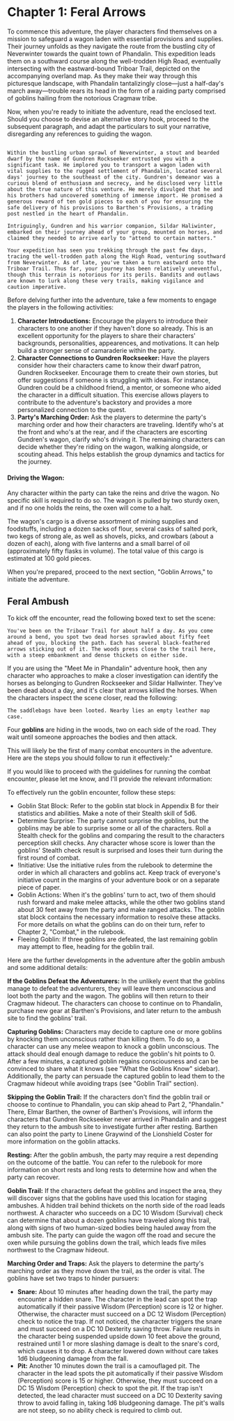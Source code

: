 # Chapter 1: Feral Arrows

To commence this adventure, the player characters find themselves on a mission to safeguard a wagon laden with essential provisions and supplies. Their journey unfolds as they navigate the route from the bustling city of Neverwinter towards the quaint town of Phandalin. This expedition leads them on a southward course along the well-trodden High Road, eventually intersecting with the eastward-bound Triboar Trail, depicted on the accompanying overland map. As they make their way through this picturesque landscape, with Phandalin tantalizingly close—just a half-day's march away—trouble rears its head in the form of a raiding party comprised of goblins hailing from the notorious Cragmaw tribe.

Now, when you're ready to initiate the adventure, read the enclosed text. Should you choose to devise an alternative story hook, proceed to the subsequent paragraph, and adapt the particulars to suit your narrative, disregarding any references to guiding the wagon.

```

Within the bustling urban sprawl of Neverwinter, a stout and bearded dwarf by the name of Gundren Rockseeker entrusted you with a significant task. He implored you to transport a wagon laden with vital supplies to the rugged settlement of Phandalin, located several days' journey to the southeast of the city. Gundren's demeanor was a curious blend of enthusiasm and secrecy, and he disclosed very little about the true nature of this venture. He merely divulged that he and his brothers had uncovered something of immense import. He promised a generous reward of ten gold pieces to each of you for ensuring the safe delivery of his provisions to Barthen's Provisions, a trading post nestled in the heart of Phandalin.

Intriguingly, Gundren and his warrior companion, Sildar Haliwinter, embarked on their journey ahead of your group, mounted on horses, and claimed they needed to arrive early to "attend to certain matters."

Your expedition has seen you trekking through the past few days, tracing the well-trodden path along the High Road, venturing southward from Neverwinter. As of late, you've taken a turn eastward onto the Triboar Trail. Thus far, your journey has been relatively uneventful, though this terrain is notorious for its perils. Bandits and outlaws are known to lurk along these very trails, making vigilance and caution imperative.
```

Before delving further into the adventure, take a few moments to engage the players in the following activities:

1. **Character Introductions:** Encourage the players to introduce their characters to one another if they haven't done so already. This is an excellent opportunity for the players to share their characters' backgrounds, personalities, appearences, and motivations. It can help build a stronger sense of camaraderie within the party.
2. **Character Connections to Gundren Rockseeker:** Have the players consider how their characters came to know their dwarf patron, Gundren Rockseeker. Encourage them to create their own stories, but offer suggestions if someone is struggling with ideas. For instance, Gundren could be a childhood friend, a mentor, or someone who aided the character in a difficult situation. This exercise allows players to contribute to the adventure's backstory and provides a more personalized connection to the quest.
3. **Party's Marching Order:** Ask the players to determine the party's marching order and how their characters are traveling. Identify who's at the front and who's at the rear, and if the characters are escorting Gundren's wagon, clarify who's driving it. The remaining characters can decide whether they're riding on the wagon, walking alongside, or scouting ahead. This helps establish the group dynamics and tactics for the journey.

#### Driving the Wagon:

Any character within the party can take the reins and drive the wagon. No specific skill is required to do so. The wagon is pulled by two sturdy oxen, and if no one holds the reins, the oxen will come to a halt.

The wagon's cargo is a diverse assortment of mining supplies and foodstuffs, including a dozen sacks of flour, several casks of salted pork, two kegs of strong ale, as well as shovels, picks, and crowbars (about a dozen of each), along with five lanterns and a small barrel of oil (approximately fifty flasks in volume). The total value of this cargo is estimated at 100 gold pieces.

When you're prepared, proceed to the next section, "Goblin Arrows," to initiate the adventure.

## Feral Ambush

To kick off the encounter, read the following boxed text to set the scene:

```
You've been on the Triboar Trail for about half a day. As you come around a bend, you spot two dead horses sprawled about fifty feet ahead of you, blocking the path. Each has several black-feathered arrows sticking out of it. The woods press close to the trail here, with a steep embankment and dense thickets on either side.
```

If you are using the "Meet Me in Phandalin" adventure hook, then any character who approaches to make a closer investigation can identify the horses as belonging to Gundren Rockseeker and Sildar Hallwinter. They've been dead about a day, and it's clear that arrows killed the horses. When the characters inspect the scene closer, read the following:

```
The saddlebags have been looted. Nearby lies an empty leather map case.
```

Four **goblins** are hiding in the woods, two on each side of the road. They wait until someone approaches the bodies and then attack.

This will likely be the first of many combat encounters in the adventure. Here are the steps you should follow to run it effectively:"

If you would like to proceed with the guidelines for running the combat encounter, please let me know, and I'll provide the relevant information:

To effectively run the goblin encounter, follow these steps:

- Goblin Stat Block: Refer to the goblin stat block in Appendix B for their statistics and abilities. Make a note of their Stealth skill of 5d6.
- Determine Surprise: The party cannot surprise the goblins, but the goblins may be able to surprise some or all of the characters. Roll a Stealth check for the goblins and comparing the result to the characters perception skill checks. Any character whose score is lower than the goblins' Stealth check result is surprised and loses their turn during the first round of combat.
- !Initiative: Use the initiative rules from the rulebook to determine the order in which all characters and goblins act. Keep track of everyone's initiative count in the margins of your adventure book or on a separate piece of paper.
- Goblin Actions: When it's the goblins' turn to act, two of them should rush forward and make melee attacks, while the other two goblins stand about 30 feet away from the party and make ranged attacks. The goblin stat block contains the necessary information to resolve these attacks. For more details on what the goblins can do on their turn, refer to Chapter 2, "Combat," in the rulebook.
- Fleeing Goblin: If three goblins are defeated, the last remaining goblin may attempt to flee, heading for the goblin trail.

Here are the further developments in the adventure after the goblin ambush and some additional details:

**If the Goblins Defeat the Adventurers:**
In the unlikely event that the goblins manage to defeat the adventurers, they will leave them unconscious and loot both the party and the wagon. The goblins will then return to their Cragmaw hideout. The characters can choose to continue on to Phandalin, purchase new gear at Barthen's Provisions, and later return to the ambush site to find the goblins' trail.

**Capturing Goblins:**
Characters may decide to capture one or more goblins by knocking them unconscious rather than killing them. To do so, a character can use any melee weapon to knock a goblin unconscious. The attack should deal enough damage to reduce the goblin's hit points to 0. After a few minutes, a captured goblin regains consciousness and can be convinced to share what it knows (see "What the Goblins Know" sidebar). Additionally, the party can persuade the captured goblin to lead them to the Cragmaw hideout while avoiding traps (see "Goblin Trail" section).

**Skipping the Goblin Trail:**
If the characters don't find the goblin trail or choose to continue to Phandalin, you can skip ahead to Part 2, "Phandalin." There, Elmar Barthen, the owner of Barthen's Provisions, will inform the characters that Gundren Rockseeker never arrived in Phandalin and suggest they return to the ambush site to investigate further after resting. Barthen can also point the party to Linene Graywind of the Lionshield Coster for more information on the goblin attacks.

**Resting:** After the goblin ambush, the party may require a rest depending on the outcome of the battle. You can refer to the rulebook for more information on short rests and long rests to determine how and when the party can recover.

**Goblin Trail:**
If the characters defeat the goblins and inspect the area, they will discover signs that the goblins have used this location for staging ambushes. A hidden trail behind thickets on the north side of the road leads northwest. A character who succeeds on a DC 10 Wisdom (Survival) check can determine that about a dozen goblins have traveled along this trail, along with signs of two human-sized bodies being hauled away from the ambush site. The party can guide the wagon off the road and secure the oxen while pursuing the goblins down the trail, which leads five miles northwest to the Cragmaw hideout.

**Marching Order and Traps:**
Ask the players to determine the party's marching order as they move down the trail, as the order is vital. The goblins have set two traps to hinder pursuers:

* **Snare:** About 10 minutes after heading down the trail, the party may encounter a hidden snare. The character in the lead can spot the trap automatically if their passive Wisdom (Perception) score is 12 or higher. Otherwise, the character must succeed on a DC 12 Wisdom (Perception) check to notice the trap. If not noticed, the character triggers the snare and must succeed on a DC 10 Dexterity saving throw. Failure results in the character being suspended upside down 10 feet above the ground, restrained until 1 or more slashing damage is dealt to the snare's cord, which causes it to drop. A character lowered down without care takes 1d6 bludgeoning damage from the fall.
* **Pit:** Another 10 minutes down the trail is a camouflaged pit. The character in the lead spots the pit automatically if their passive Wisdom (Perception) score is 15 or higher. Otherwise, they must succeed on a DC 15 Wisdom (Perception) check to spot the pit. If the trap isn't detected, the lead character must succeed on a DC 10 Dexterity saving throw to avoid falling in, taking 1d6 bludgeoning damage. The pit's walls are not steep, so no ability check is required to climb out.
